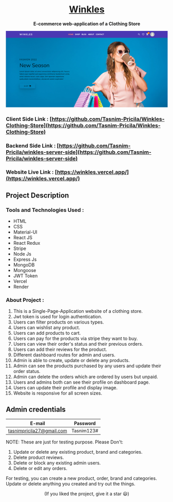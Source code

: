 <h1 align='center'>
<a href='https://winkles.vercel.app/' target='_blank'>
Winkles</a>
</h1>

<p align='center'>
<b>E-commerce web-application of a Clothing Store</b>
</p>

<p align='center'>
<img src='./src/images/winkles.png'>
</p>

### Client Side Link : [https://github.com/Tasnim-Pricila/Winkles-Clothing-Store](https://github.com/Tasnim-Pricila/Winkles-Clothing-Store)
### Backend Side Link : [https://github.com/Tasnim-Pricila/winkles-server-side](https://github.com/Tasnim-Pricila/winkles-server-side) 
### Website Live Link : [https://winkles.vercel.app/](https://winkles.vercel.app/) 

## **Project Description**
### **Tools and Technologies Used** :

* HTML
* CSS
* Material-UI
* React JS
* React Redux
* Stripe 
* Node Js
* Express Js
* MongoDB
* Mongoose
* JWT Token
* Vercel
* Render
### **About Project** :

1. This is a Single-Page-Application website of a clothing store.
2. Jwt token is used for login authentication.
3. Users can filter products on various types.
4. Users can wishlist any product.
5. Users can add products to cart.
6. Users can pay for the products via stripe they want to buy.
7. Users can view their order's status and their previous orders.
8. Users can add their reviews for the product.
9. Different dashboard routes for admin and users. 
10. Admin is able to create, update or delete any products.
11. Admin can see the products purchased by any users and update their order status.
12. Admin can delete the orders which are ordered by users but unpaid.
13. Users and admins both can see their profile on dashboard page.
14. Users can update their profile and display image.
15. Website is responsive for all screen sizes.

## Admin credentials

| **E-mail**                   | **Password**     |
| ---------------------------- | ---------------- |
| tasnimpricila27@gmail.com    | Tasnim123#       |


NOTE: These are just for testing purpose. 
Please Don't:

1. Update or delete any existing product, brand and categories.
2. Delete product reviews.
3. Delete or block any existing admin users.
4. Delete or edit any orders.

For testing, you can create a new product, order, brand and categories. Update or delete anything you created and try out the things.

<p align='center'>
(If you liked the project, give it a star 😃)
</p>
